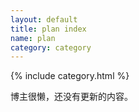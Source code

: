 ```yaml
---
layout: default
title: plan index
name: plan
category: category
---
```

{% include category.html %}

博主很懒，还没有更新的内容。
